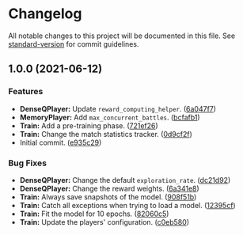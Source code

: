 # Changelog

All notable changes to this project will be documented in this file. See [standard-version](https://github.com/conventional-changelog/standard-version) for commit guidelines.

## 1.0.0 (2021-06-12)


### Features

* **DenseQPlayer:** Update `reward_computing_helper`. ([6a047f7](https://github.com/rphln/Mawile/commit/6a047f779ba79fc102e274e07a22602d02897a92))
* **MemoryPlayer:** Add `max_concurrent_battles`. ([bcfafb1](https://github.com/rphln/Mawile/commit/bcfafb1926b0dd1fc8909c06059bcdd3f5636204))
* **Train:** Add a pre-training phase. ([721ef26](https://github.com/rphln/Mawile/commit/721ef26e17900ea213cec3568658e4d5d28a3fb5))
* **Train:** Change the match statistics tracker. ([0d9cf2f](https://github.com/rphln/Mawile/commit/0d9cf2fdd88e68cf8027b8b801974d0e560c9432))
* Initial commit. ([e935c29](https://github.com/rphln/Mawile/commit/e935c29f8bc52450ae3c13bc095f3c4c557f5da8))


### Bug Fixes

* **DenseQPlayer:** Change the default `exploration_rate`. ([dc21d92](https://github.com/rphln/Mawile/commit/dc21d92da5e36035b70ebd89c152403d2d3371db))
* **DenseQPlayer:** Change the reward weights. ([6a341e8](https://github.com/rphln/Mawile/commit/6a341e88c0f374f49106424cb6119cf87335b613))
* **Train:** Always save snapshots of the model. ([908f51b](https://github.com/rphln/Mawile/commit/908f51beada0ab1d1b372cadb747a3d3c674bd5c))
* **Train:** Catch all exceptions when trying to load a model. ([12395cf](https://github.com/rphln/Mawile/commit/12395cfdcd30648956f80bc7a4d5400892fb02b4))
* **Train:** Fit the model for 10 epochs. ([82060c5](https://github.com/rphln/Mawile/commit/82060c5463f630b531123b30ec23f3d6e9e2f8ea))
* **Train:** Update the players' configuration. ([c0eb580](https://github.com/rphln/Mawile/commit/c0eb580ece0ca97ba7a609bde20ec60409325890))
